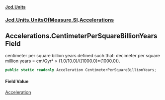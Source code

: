 #### [Jcd.Units](index.md 'index')
### [Jcd.Units.UnitsOfMeasure.SI](Jcd.Units.UnitsOfMeasure.SI.md 'Jcd.Units.UnitsOfMeasure.SI').[Accelerations](Accelerations.md 'Jcd.Units.UnitsOfMeasure.SI.Accelerations')

## Accelerations.CentimeterPerSquareBillionYears Field

centimeter per square billion years defined such that: decimeter per square million years = cm/Gyr² ×
(1.0/10.0)/((1000.0)*(1000.0)).

```csharp
public static readonly Acceleration CentimeterPerSquareBillionYears;
```

#### Field Value
[Acceleration](Acceleration.md 'Jcd.Units.UnitTypes.Acceleration')